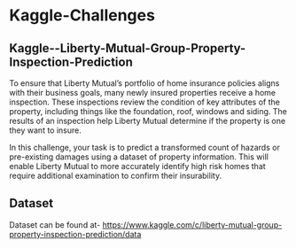 # Kaggle-Challenges
## Kaggle--Liberty-Mutual-Group-Property-Inspection-Prediction
To ensure that Liberty Mutual’s portfolio of home insurance policies aligns with their business goals, many newly insured properties receive a home inspection. These inspections review the condition of key attributes of the property, including things like the foundation, roof, windows and siding. The results of an inspection help Liberty Mutual determine if the property is one they want to insure.

In this challenge, your task is to predict a transformed count of hazards or pre-existing damages using a dataset of property information. This will enable Liberty Mutual to more accurately identify high risk homes that require additional examination to confirm their insurability.


## Dataset
Dataset can be found at- https://www.kaggle.com/c/liberty-mutual-group-property-inspection-prediction/data
